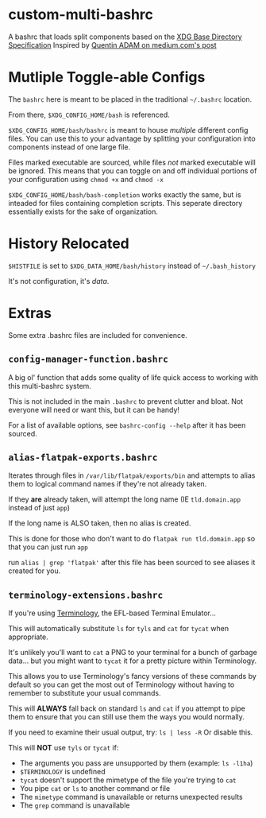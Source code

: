 # custom-multi-bashrc
A bashrc that loads split components based on the [XDG Base Directory Specification](https://specifications.freedesktop.org/basedir-spec/basedir-spec-latest.html)
Inspired by [Quentin ADAM on medium.com's post](https://medium.com/@waxzce/use-bashrc-d-directory-instead-of-bloated-bashrc-50204d5389ff)

# Mutliple Toggle-able Configs
The `bashrc` here is meant to be placed in the traditional `~/.bashrc` location.

From there, `$XDG_CONFIG_HOME/bash` is referenced.

`$XDG_CONFIG_HOME/bash/bashrc` is meant to house *multiple* different config files. You can use this to your advantage by splitting your configuration into components instead of one large file.

Files marked executable are sourced, while files *not* marked executable will be ignored. This means that you can toggle on and off individual portions of your configuration using `chmod +x` and `chmod -x`

`$XDG_CONFIG_HOME/bash/bash-completion` works exactly the same, but is inteaded for files containing completion scripts. This seperate directory essentially exists for the sake of organization.

# History Relocated
`$HISTFILE` is set to `$XDG_DATA_HOME/bash/history` instead of `~/.bash_history`

It's not configuration, it's *data*.

# Extras
Some extra .bashrc files are included for convenience.

## `config-manager-function.bashrc`
A big ol' function that adds some quality of life quick access to working with this multi-bashrc system.

This is not included in the main `.bashrc` to prevent clutter and bloat. Not everyone will need or want this, but it can be handy!

For a list of available options, see `bashrc-config --help` after it has been sourced.

## `alias-flatpak-exports.bashrc`
Iterates through files in `/var/lib/flatpak/exports/bin` and attempts to alias them to logical command names if they're not already taken.

If they **are** already taken, will attempt the long name (IE `tld.domain.app` instead of just `app`)

If the long name is ALSO taken, then no alias is created.

This is done for those who don't want to do `flatpak run tld.domain.app` so that you can just run `app`

run `alias | grep 'flatpak'` after this file has been sourced to see aliases it created for you.

## `terminology-extensions.bashrc`
If you're using [Terminology](https://github.com/borisfaure/terminology), the EFL-based Terminal Emulator...

This will automatically substitute `ls` for `tyls` and `cat` for `tycat` when appropriate.

It's unlikely you'll want to `cat` a PNG to your terminal for a bunch of garbage data...
but you might want to `tycat` it for a pretty picture within Terminology.

This allows you to use Terminology's fancy versions of these commands by default so you can
get the most out of Terminology without having to remember to substitute your usual commands.

This will **ALWAYS** fall back on standard `ls` and `cat` if you attempt to pipe them to ensure
that you can still use them the ways you would normally.

If you need to examine their usual output, try: `ls | less -R`
Or disable this.

This will **NOT** use `tyls` or `tycat` if:
* The arguments you pass are unsupported by them (example: `ls -l1ha`)
* `$TERMINOLOGY` is undefined
* `tycat` doesn't support the mimetype of the file you're trying to `cat`
* You pipe `cat` or `ls` to another command or file
* The `mimetype` command is unavailable or returns unexpected results
* The `grep` command is unavailable
